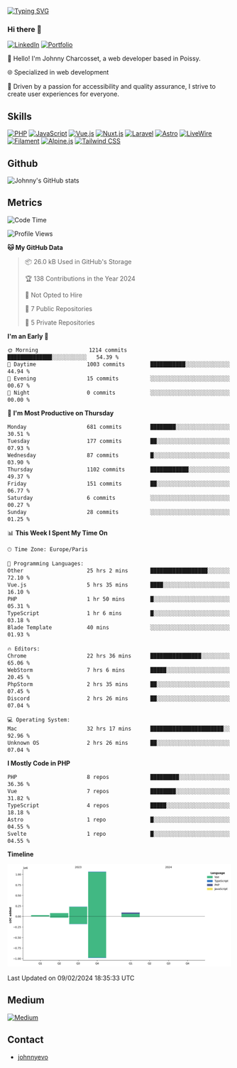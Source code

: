 [![Typing SVG](https://readme-typing-svg.demolab.com?font=Fira+Code&pause=1000&random=false&width=435&lines=Johnny+Charcosset;Web+Developer)](https://git.io/typing-svg)

### Hi there 👋
[![LinkedIn](https://img.shields.io/badge/LinkedIn-0077B5?style=for-the-badge&logo=linkedin&logoColor=white)]([https://www.linkedin.com/in/absatyaprakash/](https://www.linkedin.com/in/jcharcosset/))
[![Portfolio](https://img.shields.io/badge/Portfolio-4285F4?style=for-the-badge&logo=google-chrome&logoColor=white)](https://johnnyevo.github.io/)

👋 Hello! I'm Johnny Charcosset, a web developer based in Poissy.

🌐 Specialized in web development

🚀 Driven by a passion for accessibility and quality assurance, I strive to create user experiences for everyone.

## Skills

[![PHP](https://img.shields.io/badge/PHP-777BB4?style=for-the-badge&logo=php&logoColor=white)](https://www.php.net/)
[![JavaScript](https://img.shields.io/badge/JavaScript-F7DF1E?style=for-the-badge&logo=javascript&logoColor=black)](https://developer.mozilla.org/en-US/docs/Web/JavaScript)
[![Vue.js](https://img.shields.io/badge/Vue.js-4FC08D?style=for-the-badge&logo=vue.js&logoColor=white)](https://vuejs.org/)
[![Nuxt.js](https://img.shields.io/badge/Nuxt.js-00C58E?style=for-the-badge&logo=nuxt.js&logoColor=white)](https://nuxtjs.org/)
[![Laravel](https://img.shields.io/badge/Laravel-FF2D20?style=for-the-badge&logo=laravel&logoColor=white)](https://laravel.com/)
[![Astro](https://img.shields.io/badge/Astro-0B3E59?style=for-the-badge&logo=astro&logoColor=white)](https://astro.build/)
[![LiveWire](https://img.shields.io/badge/LiveWire-FF3E00?style=for-the-badge&logo=livewire&logoColor=white)](https://laravel-livewire.com/)
[![Filament](https://img.shields.io/badge/Filament-253E46?style=for-the-badge&logo=https://filamentphp.com/favicon/favicon-32x32.png?v=w1dBNxT7Wg&logoColor=white)](https://filamentadmin.com/)
[![Alpine.js](https://img.shields.io/badge/Alpine.js-8BC0D0?style=for-the-badge&logo=alpine.js&logoColor=black)](https://alpinejs.dev/)
[![Tailwind CSS](https://img.shields.io/badge/Tailwind_CSS-38B2AC?style=for-the-badge&logo=tailwind-css&logoColor=white)](https://tailwindcss.com/)

## Github

![Johnny's GitHub stats](https://github-readme-stats.vercel.app/api?username=JohnnyEvo&show_icons=true&theme=transparent)

## Metrics

<!--START_SECTION:waka-->
![Code Time](http://img.shields.io/badge/Code%20Time-26%20hrs%206%20mins-blue)

![Profile Views](http://img.shields.io/badge/Profile%20Views-0-blue)

**🐱 My GitHub Data** 

> 📦 26.0 kB Used in GitHub's Storage 
 > 
> 🏆 138 Contributions in the Year 2024
 > 
> 🚫 Not Opted to Hire
 > 
> 📜 7 Public Repositories 
 > 
> 🔑 5 Private Repositories 
 > 
**I'm an Early 🐤** 

```text
🌞 Morning                1214 commits        ██████████████░░░░░░░░░░░   54.39 % 
🌆 Daytime                1003 commits        ███████████░░░░░░░░░░░░░░   44.94 % 
🌃 Evening                15 commits          ░░░░░░░░░░░░░░░░░░░░░░░░░   00.67 % 
🌙 Night                  0 commits           ░░░░░░░░░░░░░░░░░░░░░░░░░   00.00 % 
```
📅 **I'm Most Productive on Thursday** 

```text
Monday                   681 commits         ████████░░░░░░░░░░░░░░░░░   30.51 % 
Tuesday                  177 commits         ██░░░░░░░░░░░░░░░░░░░░░░░   07.93 % 
Wednesday                87 commits          █░░░░░░░░░░░░░░░░░░░░░░░░   03.90 % 
Thursday                 1102 commits        ████████████░░░░░░░░░░░░░   49.37 % 
Friday                   151 commits         ██░░░░░░░░░░░░░░░░░░░░░░░   06.77 % 
Saturday                 6 commits           ░░░░░░░░░░░░░░░░░░░░░░░░░   00.27 % 
Sunday                   28 commits          ░░░░░░░░░░░░░░░░░░░░░░░░░   01.25 % 
```


📊 **This Week I Spent My Time On** 

```text
🕑︎ Time Zone: Europe/Paris

💬 Programming Languages: 
Other                    25 hrs 2 mins       ██████████████████░░░░░░░   72.10 % 
Vue.js                   5 hrs 35 mins       ████░░░░░░░░░░░░░░░░░░░░░   16.10 % 
PHP                      1 hr 50 mins        █░░░░░░░░░░░░░░░░░░░░░░░░   05.31 % 
TypeScript               1 hr 6 mins         █░░░░░░░░░░░░░░░░░░░░░░░░   03.18 % 
Blade Template           40 mins             ░░░░░░░░░░░░░░░░░░░░░░░░░   01.93 % 

🔥 Editors: 
Chrome                   22 hrs 36 mins      ████████████████░░░░░░░░░   65.06 % 
WebStorm                 7 hrs 6 mins        █████░░░░░░░░░░░░░░░░░░░░   20.45 % 
PhpStorm                 2 hrs 35 mins       ██░░░░░░░░░░░░░░░░░░░░░░░   07.45 % 
Discord                  2 hrs 26 mins       ██░░░░░░░░░░░░░░░░░░░░░░░   07.04 % 

💻 Operating System: 
Mac                      32 hrs 17 mins      ███████████████████████░░   92.96 % 
Unknown OS               2 hrs 26 mins       ██░░░░░░░░░░░░░░░░░░░░░░░   07.04 % 
```

**I Mostly Code in PHP** 

```text
PHP                      8 repos             █████████░░░░░░░░░░░░░░░░   36.36 % 
Vue                      7 repos             ████████░░░░░░░░░░░░░░░░░   31.82 % 
TypeScript               4 repos             █████░░░░░░░░░░░░░░░░░░░░   18.18 % 
Astro                    1 repo              █░░░░░░░░░░░░░░░░░░░░░░░░   04.55 % 
Svelte                   1 repo              █░░░░░░░░░░░░░░░░░░░░░░░░   04.55 % 
```



**Timeline**

![Lines of Code chart](https://raw.githubusercontent.com/JohnnyEvo/JohnnyEvo/main/assets/bar_graph.png)


 Last Updated on 09/02/2024 18:35:33 UTC
<!--END_SECTION:waka-->

## Medium

[![Medium](https://github-readme-medium.vercel.app/?username=johnny.charcosset&limit=3)](https://medium.com/@@johnny.charcosset)

## Contact

- [johnnyevo](https://johnnyevo.github.io/)
